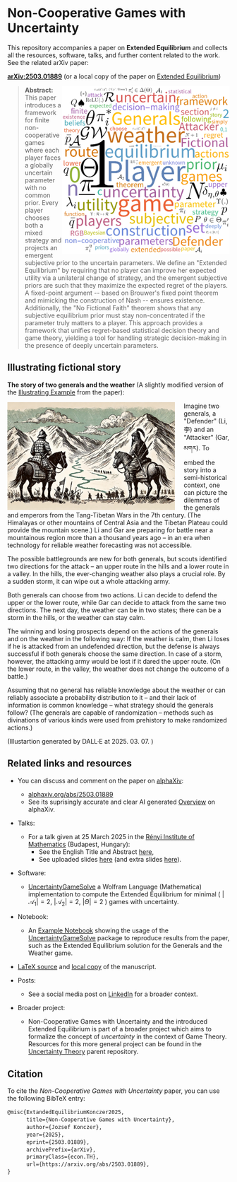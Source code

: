 # Non-Cooperative Games with Uncertainty

This repository accompanies a paper on **Extended Equilibrium** and collects all the resources, software, talks, and further content related to the work.
See the related arXiv paper:

[**arXiv:2503.01889**](https://arxiv.org/abs/2503.01889)
(or a local copy of the paper on [Extended Equilibrium](https://github.com/Konczer/UncertaintyTheory/raw/refs/heads/main/ExtendedEqilibrium/arXiv/pdf/2503.01889v1.pdf))


> <img align="right" src="WordFormulaCloud.png" alt="StatisticalGamesImage" width="380"> **Abstract:** This paper introduces a framework for finite non-cooperative games where each player faces a globally uncertain parameter with no common prior. Every player chooses both a mixed strategy and projects an emergent subjective prior to the uncertain parameters. We define an "Extended Equilibrium" by requiring that no player can improve her expected utility via a unilateral change of strategy, and the emergent subjective priors are such that they maximize the expected regret of the players. A fixed-point argument -- based on Brouwer's fixed point theorem and mimicking the construction of Nash -- ensures existence. Additionally, the "No Fictional Faith" theorem shows that any subjective equilibrium prior must stay non-concentrated if the parameter truly matters to a player. This approach provides a framework that unifies regret-based statistical decision theory and game theory, yielding a tool for handling strategic decision-making in the presence of deeply uncertain parameters.

## Illustrating fictional story

**The story of two generals and the weather**
(A slightly modified version of the [Illustrating Example](https://arxiv.org/pdf/2503.01889#section.2) from the paper):

<img align="left" src="GW.jpg" alt="StatisticalGamesImage" width="380" style="margin-right: 20px;">
Imagine two generals, a "Defender" (Li, 李) and an "Attacker" (Gar, མགར). To embed the story into a semi-historical context, one can picture the dilemmas of the generals and emperors from the Tang-Tibetan Wars in the 7th century. (The Himalayas or other mountains of Central Asia and the Tibetan Plateau could provide the mountain scene.)
Li and Gar are preparing for battle near a mountainous region more than a thousand years ago – in an era when technology for reliable weather forecasting was not accessible.

The possible battlegrounds are new for both generals, but scouts identified two directions for the attack – an upper route in the hills and a lower route in a valley.
In the hills, the ever-changing weather also plays a crucial role. By a sudden storm, it can wipe out a whole attacking army.

Both generals can choose from two actions. Li can decide to defend the upper or the lower route, while Gar can decide to attack from the same two directions. The next day, the weather can be in two states; there can be a storm in the hills, or the weather can stay calm.

The winning and losing prospects depend on the actions of the generals and on the weather in the following way:
If the weather is calm, then Li loses if he is attacked from an undefended direction, but the defense is always successful if both generals choose the same direction.
In case of a storm, however, the attacking army would be lost if it dared the upper route. (On the lower route, in the valley, the weather does not change the outcome of a battle.)

Assuming that no general has reliable knowledge about the weather or can reliably associate a probability distribution to it – and their lack of information is common knowledge – what strategy should the generals follow?
(The generals are capable of randomization – methods such as divinations of various kinds were used from prehistory to make randomized actions.)

(Illustartion generated by DALL·E at 2025. 03. 07. )

## Related links and resources

- You can discuss and comment on the paper on [alphaXiv](https://www.alphaxiv.org/):
    - [alphaxiv.org/abs/2503.01889](https://www.alphaxiv.org/abs/2503.01889)
    - See its suprisingly accurate and clear AI generated [Overview](https://www.alphaxiv.org/overview/2503.01889) on alphaXiv.

- Talks:
    - For a talk given at 25 March 2025 in the [Rényi Institute of Mathematics](https://www.renyi.hu/esemenyek/szeminarium/jozsef-konczer-bizonytalansag-es-jatekelmelet) (Budapest, Hungary):
        - See the English Title and Abstract [here](https://raw.githubusercontent.com/Konczer/UncertaintyTheory/refs/heads/main/ExtendedEqilibrium/Talks/20250325_Renyi/TitleAndAbstract.txt),
        - See uploaded slides [here](https://raw.githubusercontent.com/Konczer/UncertaintyTheory/refs/heads/main/ExtendedEqilibrium/Talks/20250325_Renyi/pdf/ExtendedEquilibrium_I_20250325_Renyi.pdf) (and extra slides [here](https://raw.githubusercontent.com/Konczer/UncertaintyTheory/refs/heads/main/ExtendedEqilibrium/Talks/20250325_Renyi/pdf/ExtendedEquilibrium_II_20250325_Renyi.pdf)).
    
 - Software:
    - [UncertaintyGameSolve](https://github.com/Konczer/UncertaintyTheory/tree/main/ExtendedEqilibrium/Software/WL) a Wolfram Language (Mathematica) implementation to compute the Extended Equilibrium for minimal ( $|\mathcal{A}_1|=2$, $|\mathcal{A}_2|=2$, $|\Theta|=2$ ) games with uncertainty.

- Notebook:
    - An [Example Notebook](https://github.com/Konczer/UncertaintyTheory/blob/main/ExtendedEqilibrium/Software/WL/ExampleNotebook.nb) showing the usage of the [UncertaintyGameSolve](https://github.com/Konczer/UncertaintyTheory/tree/main/ExtendedEqilibrium/Software/WL) package to reproduce results from the paper, such as the Extended Equilibrium solution for the Generals and the Weather game.

- [LaTeX source](https://github.com/Konczer/UncertaintyTheory/tree/main/ExtendedEqilibrium/arXiv/LaTeX) and [local copy](https://github.com/Konczer/UncertaintyTheory/tree/main/ExtendedEqilibrium/arXiv/pdf) of the manuscript.

- Posts:
    - See a social media post on [LinkedIn](https://www.linkedin.com/posts/j%C3%B3zsef-konczer-25290189_dear-friends-and-colleagues-i-am-happy-activity-7303151286323965952-kQne) for a broader context.

- Broader project:
    - Non-Cooperative Games with Uncertainty and the introduced Extended Equilibrium is part of a broader project which aims to formalize the concept of *uncertainty* in the context of Game Theory. Resources for this more general project can be found in the [Uncertainty Theory](https://github.com/Konczer/UncertaintyTheory/tree/main) parent repository.


## Citation

To cite the *Non-Cooperative Games with Uncertainty* paper, you can use the following BibTeX entry:

```latex
@misc{ExtandedEquilibriumKonczer2025,
      title={Non-Cooperative Games with Uncertainty}, 
      author={Jozsef Konczer},
      year={2025},
      eprint={2503.01889},
      archivePrefix={arXiv},
      primaryClass={econ.TH},
      url={https://arxiv.org/abs/2503.01889}, 
}
```